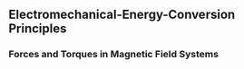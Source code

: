 ## Electromechanical-Energy-Conversion Principles
### Forces and Torques in Magnetic Field Systems

